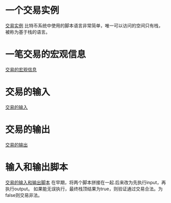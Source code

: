 # 一个交易实例
[交易实例](pic/transaction_example.png)
比特币系统中使用的脚本语言非常简单，唯一可以访问的空间只有栈，被称为基于栈的语言。

# 一笔交易的宏观信息
[交易的宏观信息](pic/transaction_struct.png)

# 交易的输入
[交易的输入](pic/transaction_input.png)

# 交易的输出
[交易的输出](pic/transaction_output.png)

# 输入和输出脚本
[交易的输入和输出脚本](pic/input_output_script.png)
在早期，将两个脚本拼接在一起.后来改为先执行input，再执行output。
如果能无误执行，最终栈顶结果为true，则验证通过交易合法。为false则交易非法。